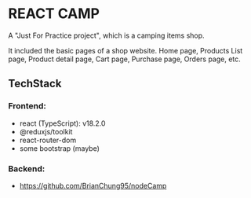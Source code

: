 # REACT CAMP

A "Just For Practice project", which is a camping items shop.

It included the basic pages of a shop website. Home page, Products List page, Product detail page, Cart page, Purchase page, Orders page, etc.

## TechStack

### Frontend:

* react (TypeScript): v18.2.0
* @reduxjs/toolkit
* react-router-dom 
* some bootstrap (maybe)

### Backend:

* https://github.com/BrianChung95/nodeCamp